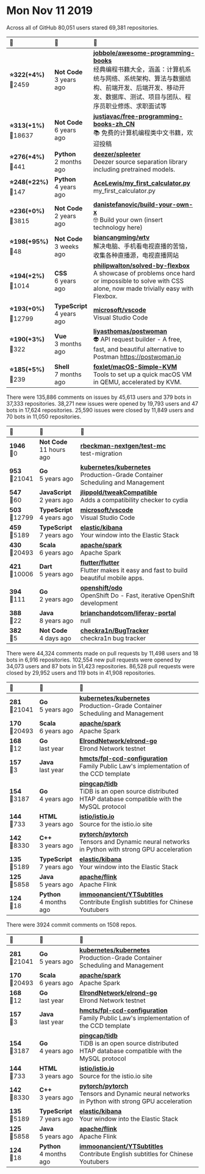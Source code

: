 # Mon Nov 11 2019

Across all of GitHub 80,051 users stared 
69,381 repositories. 

| :page_with_curl: | :calendar: | :page_with_curl: |
| :--- | :--- | :--- |
| **:star:322(+4%)**<br>:twisted_rightwards_arrows:2459 | **Not Code**<br>3 years ago | **[jobbole/awesome-programming-books](https://github.com/jobbole/awesome-programming-books)**<br>经典编程书籍大全，涵盖：计算机系统与网络、系统架构、算法与数据结构、前端开发、后端开发、移动开发、数据库、测试、项目与团队、程序员职业修炼、求职面试等 |
| **:star:313(+1%)**<br>:twisted_rightwards_arrows:18637 | **Not Code**<br>6 years ago | **[justjavac/free-programming-books-zh_CN](https://github.com/justjavac/free-programming-books-zh_CN)**<br>:books: 免费的计算机编程类中文书籍，欢迎投稿 |
| **:star:276(+4%)**<br>:twisted_rightwards_arrows:441 | **Python**<br>2 months ago | **[deezer/spleeter](https://github.com/deezer/spleeter)**<br>Deezer source separation library including pretrained models. |
| **:star:248(+22%)**<br>:twisted_rightwards_arrows:147 | **Python**<br>4 years ago | **[AceLewis/my_first_calculator.py](https://github.com/AceLewis/my_first_calculator.py)**<br>my_first_calculator.py |
| **:star:236(+0%)**<br>:twisted_rightwards_arrows:3815 | **Not Code**<br>2 years ago | **[danistefanovic/build-your-own-x](https://github.com/danistefanovic/build-your-own-x)**<br>🤓 Build your own (insert technology here) |
| **:star:198(+95%)**<br>:twisted_rightwards_arrows:48 | **Not Code**<br>3 weeks ago | **[biancangming/wtv](https://github.com/biancangming/wtv)**<br>解决电脑、手机看电视直播的苦恼，收集各种直播源，电视直播网站 |
| **:star:194(+2%)**<br>:twisted_rightwards_arrows:1014 | **CSS**<br>6 years ago | **[philipwalton/solved-by-flexbox](https://github.com/philipwalton/solved-by-flexbox)**<br>A showcase of problems once hard or impossible to solve with CSS alone, now made trivially easy with Flexbox. |
| **:star:193(+0%)**<br>:twisted_rightwards_arrows:12799 | **TypeScript**<br>4 years ago | **[microsoft/vscode](https://github.com/microsoft/vscode)**<br>Visual Studio Code |
| **:star:190(+3%)**<br>:twisted_rightwards_arrows:322 | **Vue**<br>3 months ago | **[liyasthomas/postwoman](https://github.com/liyasthomas/postwoman)**<br>👽 API request builder - A free, fast, and beautiful alternative to Postman https://postwoman.io |
| **:star:185(+5%)**<br>:twisted_rightwards_arrows:239 | **Shell**<br>7 months ago | **[foxlet/macOS-Simple-KVM](https://github.com/foxlet/macOS-Simple-KVM)**<br>Tools to set up a quick macOS VM in QEMU, accelerated by KVM. |

There were 135,886 comments on issues by 45,613 users and 379 bots in 37,333 repositories.
38,271 new issues were opened by 19,793 users and 47 bots in 17,624 repositories.
25,590 issues were closed by 11,849 users and 70 bots in 11,050 repositories.

| :speech_balloon: | :calendar: | :page_with_curl: |
| :--- | :--- | :--- |
| **1946**<br>:twisted_rightwards_arrows:0 | **Not Code**<br>11 hours ago | **[rbeckman-nextgen/test-mc](https://github.com/rbeckman-nextgen/test-mc)**<br>test-migration |
| **953**<br>:twisted_rightwards_arrows:21041 | **Go**<br>5 years ago | **[kubernetes/kubernetes](https://github.com/kubernetes/kubernetes)**<br>Production-Grade Container Scheduling and Management |
| **547**<br>:twisted_rightwards_arrows:60 | **JavaScript**<br>2 years ago | **[jlippold/tweakCompatible](https://github.com/jlippold/tweakCompatible)**<br>Adds a compatibility checker to cydia |
| **503**<br>:twisted_rightwards_arrows:12799 | **TypeScript**<br>4 years ago | **[microsoft/vscode](https://github.com/microsoft/vscode)**<br>Visual Studio Code |
| **459**<br>:twisted_rightwards_arrows:5189 | **TypeScript**<br>7 years ago | **[elastic/kibana](https://github.com/elastic/kibana)**<br>Your window into the Elastic Stack |
| **430**<br>:twisted_rightwards_arrows:20493 | **Scala**<br>6 years ago | **[apache/spark](https://github.com/apache/spark)**<br>Apache Spark |
| **421**<br>:twisted_rightwards_arrows:10006 | **Dart**<br>5 years ago | **[flutter/flutter](https://github.com/flutter/flutter)**<br>Flutter makes it easy and fast to build beautiful mobile apps. |
| **394**<br>:twisted_rightwards_arrows:111 | **Go**<br>2 years ago | **[openshift/odo](https://github.com/openshift/odo)**<br>OpenShift Do - Fast, iterative OpenShift development |
| **388**<br>:twisted_rightwards_arrows:22 | **Java**<br>8 years ago | **[brianchandotcom/liferay-portal](https://github.com/brianchandotcom/liferay-portal)**<br>null |
| **382**<br>:twisted_rightwards_arrows:5 | **Not Code**<br>4 days ago | **[checkra1n/BugTracker](https://github.com/checkra1n/BugTracker)**<br>checkra1n bug tracker |

There were 44,324 comments made on pull requests by 11,498 users and 18 bots in 6,916 repositories.
102,554 new pull requests were opened by 34,073 users and 87 bots in 51,423 repositories.
86,528 pull requests were closed by 29,952 users and 119 bots in 41,908 repositories.

| :speech_balloon: | :calendar: | :page_with_curl: |
| :--- | :--- | :--- |
| **281**<br>:twisted_rightwards_arrows:21041 | **Go**<br>5 years ago | **[kubernetes/kubernetes](https://github.com/kubernetes/kubernetes)**<br>Production-Grade Container Scheduling and Management |
| **170**<br>:twisted_rightwards_arrows:20493 | **Scala**<br>6 years ago | **[apache/spark](https://github.com/apache/spark)**<br>Apache Spark |
| **168**<br>:twisted_rightwards_arrows:12 | **Go**<br>last year | **[ElrondNetwork/elrond-go](https://github.com/ElrondNetwork/elrond-go)**<br>Elrond Network testnet |
| **157**<br>:twisted_rightwards_arrows:3 | **Java**<br>last year | **[hmcts/fpl-ccd-configuration](https://github.com/hmcts/fpl-ccd-configuration)**<br>Family Public Law's implementation of the CCD template |
| **154**<br>:twisted_rightwards_arrows:3187 | **Go**<br>4 years ago | **[pingcap/tidb](https://github.com/pingcap/tidb)**<br>TiDB is an open source distributed HTAP database compatible with the MySQL protocol  |
| **144**<br>:twisted_rightwards_arrows:733 | **HTML**<br>3 years ago | **[istio/istio.io](https://github.com/istio/istio.io)**<br>Source for the istio.io site |
| **142**<br>:twisted_rightwards_arrows:8330 | **C++**<br>3 years ago | **[pytorch/pytorch](https://github.com/pytorch/pytorch)**<br>Tensors and Dynamic neural networks in Python with strong GPU acceleration |
| **135**<br>:twisted_rightwards_arrows:5189 | **TypeScript**<br>7 years ago | **[elastic/kibana](https://github.com/elastic/kibana)**<br>Your window into the Elastic Stack |
| **125**<br>:twisted_rightwards_arrows:5858 | **Java**<br>5 years ago | **[apache/flink](https://github.com/apache/flink)**<br>Apache Flink |
| **124**<br>:twisted_rightwards_arrows:18 | **Python**<br>4 months ago | **[immoonancient/YTSubtitles](https://github.com/immoonancient/YTSubtitles)**<br>Contribute English subtitles for Chinese Youtubers |

There were 3924 commit comments on 1508 repos.

| :speech_balloon: | :calendar: | :page_with_curl: |
| :--- | :--- | :--- |
| **281**<br>:twisted_rightwards_arrows:21041 | **Go**<br>5 years ago | **[kubernetes/kubernetes](https://github.com/kubernetes/kubernetes)**<br>Production-Grade Container Scheduling and Management |
| **170**<br>:twisted_rightwards_arrows:20493 | **Scala**<br>6 years ago | **[apache/spark](https://github.com/apache/spark)**<br>Apache Spark |
| **168**<br>:twisted_rightwards_arrows:12 | **Go**<br>last year | **[ElrondNetwork/elrond-go](https://github.com/ElrondNetwork/elrond-go)**<br>Elrond Network testnet |
| **157**<br>:twisted_rightwards_arrows:3 | **Java**<br>last year | **[hmcts/fpl-ccd-configuration](https://github.com/hmcts/fpl-ccd-configuration)**<br>Family Public Law's implementation of the CCD template |
| **154**<br>:twisted_rightwards_arrows:3187 | **Go**<br>4 years ago | **[pingcap/tidb](https://github.com/pingcap/tidb)**<br>TiDB is an open source distributed HTAP database compatible with the MySQL protocol  |
| **144**<br>:twisted_rightwards_arrows:733 | **HTML**<br>3 years ago | **[istio/istio.io](https://github.com/istio/istio.io)**<br>Source for the istio.io site |
| **142**<br>:twisted_rightwards_arrows:8330 | **C++**<br>3 years ago | **[pytorch/pytorch](https://github.com/pytorch/pytorch)**<br>Tensors and Dynamic neural networks in Python with strong GPU acceleration |
| **135**<br>:twisted_rightwards_arrows:5189 | **TypeScript**<br>7 years ago | **[elastic/kibana](https://github.com/elastic/kibana)**<br>Your window into the Elastic Stack |
| **125**<br>:twisted_rightwards_arrows:5858 | **Java**<br>5 years ago | **[apache/flink](https://github.com/apache/flink)**<br>Apache Flink |
| **124**<br>:twisted_rightwards_arrows:18 | **Python**<br>4 months ago | **[immoonancient/YTSubtitles](https://github.com/immoonancient/YTSubtitles)**<br>Contribute English subtitles for Chinese Youtubers |

